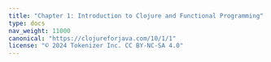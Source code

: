 ```yaml
---
title: "Chapter 1: Introduction to Clojure and Functional Programming"
type: docs
nav_weight: 11000
canonical: "https://clojureforjava.com/10/1/1"
license: "© 2024 Tokenizer Inc. CC BY-NC-SA 4.0"
---
```

